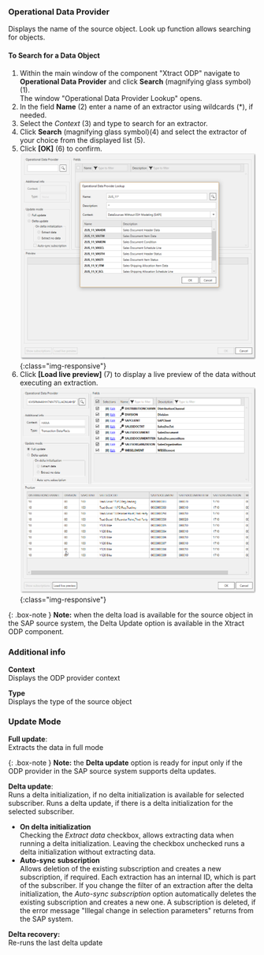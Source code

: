 
### Operational Data Provider
Displays the name of the source object. Look up function allows searching for objects.

#### To Search for a Data Object
1. Within the main window of the component "Xtract ODP" navigate to **Operational Data Provider** and click **Search** (magnifying glass symbol) (1). <br>
The window "Operational Data Provider Lookup" opens.
2. In the field **Name** (2) enter a name of an extractor using wildcards (*), if needed.
3. Select the *Context* (3) and type to search for an extractor.
4. Click **Search** (magnifying glass symbol)(4) and select the extractor of your choice from the displayed list (5).
5. Click **[OK]** (6) to confirm.
![Datasource Sales Document Item Data (2LIS_11_VAITM)](/img/content/odp/odp-datasource-2lis-11-vaitm-01.png){:class="img-responsive"}
6. Click **[Load live preview]** (7) to display a live preview of the data without executing an extraction.
![Datasource Preview](/img/content/odp/odp-component-hanaview-salesdocumentitem-02-preview.png){:class="img-responsive"}

{: .box-note }
**Note:** when the delta load is available for the source object in the SAP source system, the Delta Update option is available in the Xtract ODP component. 


### Additional info 
**Context**<br/>
Displays the ODP provider context 

**Type**<br/>
Displays the type of the source object

### Update Mode 
**Full update**: <br/>
Extracts the data in full mode <br/>

{: .box-note }
**Note:** the **Delta update** option is ready for input only if the ODP provider in the SAP source system supports delta updates.

**Delta update**:<br/>
Runs a delta initialization, if no delta initialization is available for selected subscriber. Runs a delta update, if there is a delta initialization for the selected subscriber. <br/>

- **On delta initialization** <br/>
Checking the *Extract data* checkbox, allows extracting data when running a delta initialization. 
Leaving the checkbox unchecked runs a delta initialization without extracting data. <br/>
- **Auto-sync subscription**<br/>
Allows deletion of the existing subscription and creates a new subscription, if required.
Each extraction has an internal ID, which is part of the subscriber. 
If you change the filter of an extraction after the delta initialization, the *Auto-sync subscription* option automatically deletes the existing subscription and creates a new one. 
A subscription is deleted, if the error message "Illegal change in selection parameters" returns from the SAP system.<br/>

**Delta recovery:**<br/>
Re-runs the last delta update 


